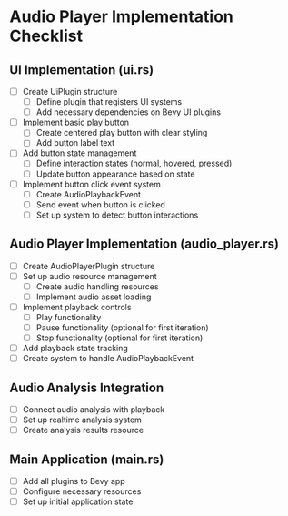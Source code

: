 # Audio Player Implementation Checklist

## UI Implementation (ui.rs)
- [ ] Create UiPlugin structure
  - [ ] Define plugin that registers UI systems
  - [ ] Add necessary dependencies on Bevy UI plugins
- [ ] Implement basic play button
  - [ ] Create centered play button with clear styling
  - [ ] Add button label text
- [ ] Add button state management
  - [ ] Define interaction states (normal, hovered, pressed)
  - [ ] Update button appearance based on state
- [ ] Implement button click event system
  - [ ] Create AudioPlaybackEvent
  - [ ] Send event when button is clicked
  - [ ] Set up system to detect button interactions

## Audio Player Implementation (audio_player.rs)
- [ ] Create AudioPlayerPlugin structure
- [ ] Set up audio resource management
  - [ ] Create audio handling resources
  - [ ] Implement audio asset loading
- [ ] Implement playback controls
  - [ ] Play functionality
  - [ ] Pause functionality (optional for first iteration)
  - [ ] Stop functionality (optional for first iteration)
- [ ] Add playback state tracking
- [ ] Create system to handle AudioPlaybackEvent

## Audio Analysis Integration
- [ ] Connect audio analysis with playback
- [ ] Set up realtime analysis system
- [ ] Create analysis results resource

## Main Application (main.rs)
- [ ] Add all plugins to Bevy app
- [ ] Configure necessary resources
- [ ] Set up initial application state